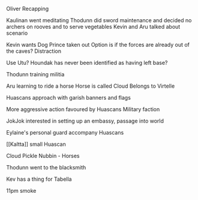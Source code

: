 Oliver Recapping

Kaulinan went meditating
Thodunn did sword maintenance and decided no archers on rooves and to serve vegetables
Kevin and Aru talked about scenario

Kevin wants Dog Prince taken out
Option is if the forces are already out of the caves?
Distraction

Use Utu?
Houndak has never been identified as having left base?

Thodunn training militia

Aru learning to ride a horse
Horse is called Cloud
Belongs to Virtelle

Huascans approach with garish banners and flags

More aggressive action favoured by Huascans
Military faction

JokJok interested in setting up an embassy, passage into world

Eylaine's personal guard accompany Huascans

[[Kaltta]] small Huascan

Cloud Pickle Nubbin - Horses

Thodunn went to the blacksmith

Kev has a thing for Tabella

11pm smoke




